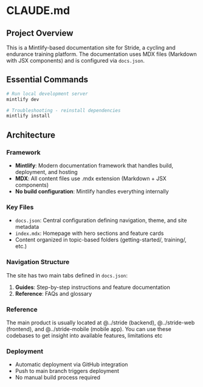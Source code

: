 # CLAUDE.md

## Project Overview

This is a Mintlify-based documentation site for Stride, a cycling and endurance training platform. The documentation uses MDX files (Markdown with JSX components) and is configured via `docs.json`.

## Essential Commands

```bash
# Run local development server
mintlify dev

# Troubleshooting - reinstall dependencies
mintlify install
```

## Architecture

### Framework
- **Mintlify**: Modern documentation framework that handles build, deployment, and hosting
- **MDX**: All content files use .mdx extension (Markdown + JSX components)
- **No build configuration**: Mintlify handles everything internally

### Key Files
- `docs.json`: Central configuration defining navigation, theme, and site metadata
- `index.mdx`: Homepage with hero sections and feature cards
- Content organized in topic-based folders (getting-started/, training/, etc.)

### Navigation Structure
The site has two main tabs defined in `docs.json`:
1. **Guides**: Step-by-step instructions and feature documentation
2. **Reference**: FAQs and glossary

### Reference
The main product is usually located at @../stride (backend), @../stride-web (frontend), and @../stride-mobile (mobile app). You can use these codebases to get insight into available features, limitations etc

### Deployment
- Automatic deployment via GitHub integration
- Push to main branch triggers deployment
- No manual build process required
